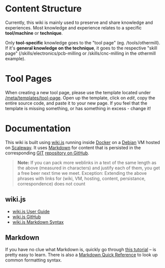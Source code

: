 <!-- TITLE: How to use this wiki -->

# Content Structure

Currently, this wiki is mainly used to preserve and share knowledge and experiences. Most knowledge and experience relates to a specific **tool/machine** or **technique**.

Only **tool-specific** knowledge goes to the "tool page" (eg. /tools/othermill). If it's **general knowledge on the technique**, it goes to the respective "skill page" (/skills/electronics/pcb-milling or /skills/cnc-milling in the othermill example).

# Tool Pages

When creating a new tool page, please use the template located under [/meta/templates/tool-page](/meta/templates/tool-page). Open up the template, click on *edit*, copy the entire source code, and paste it to your new page. If you feel that the template is missing something, or has something in excess - change it!

# Documentation

This wiki is built using [wiki.js](https://wiki.js.org/) running inside [Docker](https://www.docker.com/) on a [Debian](https://www.debian.org/) VM hosted on [Scaleway](https://www.scaleway.com/). It uses [Markdown](https://daringfireball.net/projects/markdown/) for content that is persisted in the corresponding [GIT](https://git-scm.com/) [repository on GitHub](https://github.com/erfindergarden/wiki).

> **Note:** If you can pack more weblinks in a text of the same length as the above (measured in characters) and justify each of them, you get a free beer next time we meet. Exception: Extending the above phrases with links for (wiki, VM, hosting, content, persistance, correspondence) does not count

## wiki.js

- [wiki.js User Guide](https://docs.requarks.io/wiki#user-guide)
- [wiki.js GitHub](https://github.com/Requarks/wiki)
- [wiki.js Markdown Syntax](https://docs.requarks.io/wiki/user-guide/markdown-syntax)

## Markdown

If you have no clue what Markdown is, quickly go through [this tutorial](http://commonmark.org/help/tutorial/) – is pretty easy to learn. There is also a [Markdown Quick Reference](http://commonmark.org/help/) to look up common formatting syntax.
